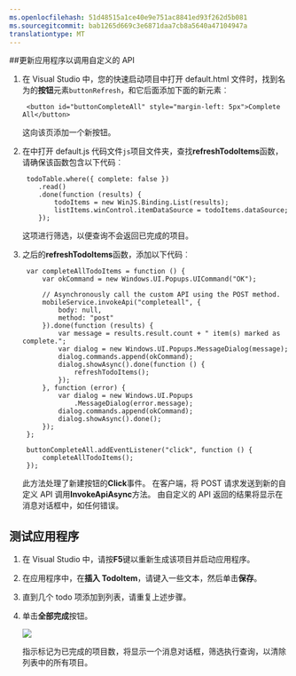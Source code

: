 ```yaml
---
ms.openlocfilehash: 51d48515a1ce40e9e751ac8841ed93f262d5b081
ms.sourcegitcommit: bab1265d669c3e6871daa7cb8a5640a47104947a
translationtype: MT
---
```


##<a name="update-app"></a>更新应用程序以调用自定义的 API

1. 在 Visual Studio 中，您的快速启动项目中打开 default.html 文件时，找到名为的**按钮**元素`buttonRefresh`，和它后面添加下面的新元素︰ 

        <button id="buttonCompleteAll" style="margin-left: 5px">Complete All</button>

    这向该页添加一个新按钮。 

2. 在中打开 default.js 代码文件`js`项目文件夹，查找**refreshTodoItems**函数，请确保该函数包含以下代码︰

        todoTable.where({ complete: false })
           .read()
           .done(function (results) {
               todoItems = new WinJS.Binding.List(results);
               listItems.winControl.itemDataSource = todoItems.dataSource;
           });            

    这项进行筛选，以便查询不会返回已完成的项目。

3. 之后的**refreshTodoItems**函数，添加以下代码︰

        var completeAllTodoItems = function () {
            var okCommand = new Windows.UI.Popups.UICommand("OK");
        
            // Asynchronously call the custom API using the POST method. 
            mobileService.invokeApi("completeall", {
                body: null,
                method: "post"
            }).done(function (results) {
                var message = results.result.count + " item(s) marked as complete.";
                var dialog = new Windows.UI.Popups.MessageDialog(message);
                dialog.commands.append(okCommand);
                dialog.showAsync().done(function () {
                    refreshTodoItems();
                });
            }, function (error) {
                var dialog = new Windows.UI.Popups
                    .MessageDialog(error.message);
                dialog.commands.append(okCommand);
                dialog.showAsync().done();
            });
        };

        buttonCompleteAll.addEventListener("click", function () {
            completeAllTodoItems();
        });

    此方法处理了新建按钮的**Click**事件。 在客户端，将 POST 请求发送到新的自定义 API 调用**InvokeApiAsync**方法。 由自定义的 API 返回的结果将显示在消息对话框中，如任何错误。

## <a name="test-app"></a>测试应用程序

1. 在 Visual Studio 中，请按**F5**键以重新生成该项目并启动应用程序。

2. 在应用程序中，在**插入 TodoItem**，请键入一些文本，然后单击**保存**。

3. 直到几个 todo 项添加到列表，请重复上述步骤。

4. 单击**全部完成**按钮。

    ![](./media/mobile-services-windows-store-javascript-call-custom-api/mobile-custom-api-windows-store-completed.png)

    指示标记为已完成的项目数，将显示一个消息对话框，筛选执行查询，以清除列表中的所有项目。